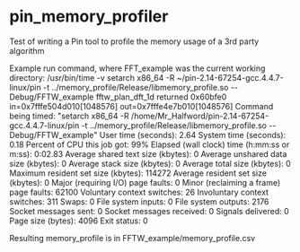 pin_memory_profiler
===================

Test of writing a Pin tool to profile the memory usage of a 3rd party algorithm

Example run command, where FFT_example was the current working directory:
/usr/bin/time -v setarch x86_64 -R ~/pin-2.14-67254-gcc.4.4.7-linux/pin -t ../memory_profile/Release/libmemory_profile.so -- Debug/FFTW_example
fftw_plan_dft_1d returned 0x60bfe0
in=0x7fffe504d010[1048576] out=0x7fffe4e7b010[1048576]
	Command being timed: "setarch x86_64 -R /home/Mr_Halfword/pin-2.14-67254-gcc.4.4.7-linux/pin -t ../memory_profile/Release/libmemory_profile.so -- Debug/FFTW_example"
	User time (seconds): 2.64
	System time (seconds): 0.18
	Percent of CPU this job got: 99%
	Elapsed (wall clock) time (h:mm:ss or m:ss): 0:02.83
	Average shared text size (kbytes): 0
	Average unshared data size (kbytes): 0
	Average stack size (kbytes): 0
	Average total size (kbytes): 0
	Maximum resident set size (kbytes): 114272
	Average resident set size (kbytes): 0
	Major (requiring I/O) page faults: 0
	Minor (reclaiming a frame) page faults: 62100
	Voluntary context switches: 26
	Involuntary context switches: 311
	Swaps: 0
	File system inputs: 0
	File system outputs: 2176
	Socket messages sent: 0
	Socket messages received: 0
	Signals delivered: 0
	Page size (bytes): 4096
	Exit status: 0

Resulting memory_profile is in FFTW_example/memory_profile.csv 

